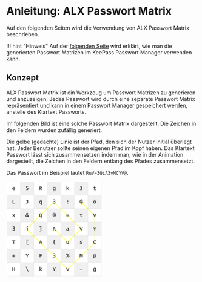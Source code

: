 # Anleitung: ALX Passwort Matrix

Auf den folgenden Seiten wird die Verwendung von ALX Passwort Matrix beschrieben.

!!! hint "Hinweis"
    Auf der [folgenden Seite](KeePass_de.md) wird erklärt, wie man die generierten Passwort Matrizen im KeePass Passwort Manager verwenden kann.

## Konzept

ALX Passwort Matrix ist ein Werkzeug um Passwort Matrizen zu generieren und anzuzeigen. Jedes Passwort wird durch eine separate Passwort Matrix repräsentiert und kann in einem Passwort Manager gespeichert werden, anstelle des Klartext Passworts.

Im folgenden Bild ist eine solche Passwort Matrix dargestellt. Die Zeichen in den Feldern wurden zufällig generiert.

Die gelbe (gedachte) Linie ist der Pfad, den sich der Nutzer initial überlegt hat. Jeder Benutzer sollte seinen eigenen Pfad im Kopf haben. Das Klartext Passwort lässt sich zusammensetzen indem man, wie in der Animation dargestellt, die Zeichen in den Feldern entlang des Pfades zusammensetzt.

Das Passwort im Beispiel lautet `RuV=3QiA3vMCYV@`.

<img src="/tutorial/images/passwordMatrix_anim.gif" width="50%">

